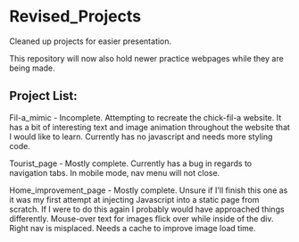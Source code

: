 # Revised_Projects
Cleaned up projects for easier presentation.

This repository will now also hold newer practice webpages while they are being made. 

Project List:
-

Fil-a_mimic - Incomplete. Attempting to recreate the chick-fil-a website. It has a bit of interesting text and image animation throughout the website that I would like to learn. Currently has no javascript and needs more styling code.

Tourist_page - Mostly complete. Currently has a bug in regards to navigation tabs. In mobile mode, nav menu will not close.

Home_improvement_page - Mostly complete. Unsure if I'll finish this one as it was my first attempt at injecting Javascript into a static page from scratch. If I were to do this again I probably would have approached things differently. Mouse-over text for images flick over while inside of the div. Right nav is misplaced. Needs a cache to improve image load time.  

